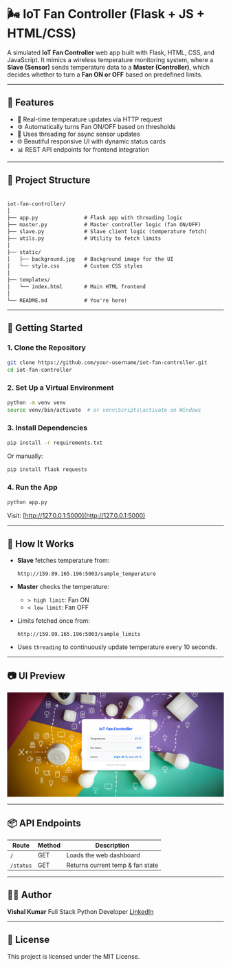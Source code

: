 # 🌬️ IoT Fan Controller (Flask + JS + HTML/CSS)

A simulated **IoT Fan Controller** web app built with Flask, HTML, CSS, and JavaScript. It mimics a wireless temperature monitoring system, where a **Slave (Sensor)** sends temperature data to a **Master (Controller)**, which decides whether to turn a **Fan ON or OFF** based on predefined limits.

---

## 📌 Features

- 📡 Real-time temperature updates via HTTP request
- ⚙️ Automatically turns Fan ON/OFF based on thresholds
- 🧠 Uses threading for async sensor updates
- 🌐 Beautiful responsive UI with dynamic status cards
- 📊 REST API endpoints for frontend integration

---

## 📁 Project Structure

```

iot-fan-controller/
│
├── app.py               # Flask app with threading logic
├── master.py            # Master controller logic (fan ON/OFF)
├── slave.py             # Slave client logic (temperature fetch)
├── utils.py             # Utility to fetch limits
│
├── static/
│   ├── background.jpg   # Background image for the UI
│   └── style.css        # Custom CSS styles
│
├── templates/
│   └── index.html       # Main HTML frontend
│
└── README.md            # You're here!

````

---

## 🚀 Getting Started

### 1. Clone the Repository

```bash
git clone https://github.com/your-username/iot-fan-controller.git
cd iot-fan-controller
````

### 2. Set Up a Virtual Environment

```bash
python -m venv venv
source venv/bin/activate  # or venv\Scripts\activate on Windows
```

### 3. Install Dependencies

```bash
pip install -r requirements.txt
```

Or manually:

```bash
pip install flask requests
```

### 4. Run the App

```bash
python app.py
```

Visit: [http://127.0.0.1:5000](http://127.0.0.1:5000)

---

## 🔄 How It Works

* **Slave** fetches temperature from:

  ```
  http://159.89.165.196:5003/sample_temperature
  ```
* **Master** checks the temperature:

  * `> high limit`: Fan ON
  * `< low limit`: Fan OFF
* Limits fetched once from:

  ```
  http://159.89.165.196:5003/sample_limits
  ```
* Uses `threading` to continuously update temperature every 10 seconds.

---

## 📷 UI Preview

![Screenshot](https://github.com/Vishal3550/IoT-Fan-Controller-Using-Flask/blob/main/UI%20Preview.PNG)

---

## 📦 API Endpoints

| Route     | Method | Description                      |
| --------- | ------ | -------------------------------- |
| `/`       | GET    | Loads the web dashboard          |
| `/status` | GET    | Returns current temp & fan state |

---

## 🧑‍💻 Author

**Vishal Kumar**
Full Stack Python Developer
[LinkedIn](https://www.linkedin.com/in/vk959)

---

## 📝 License

This project is licensed under the MIT License.
